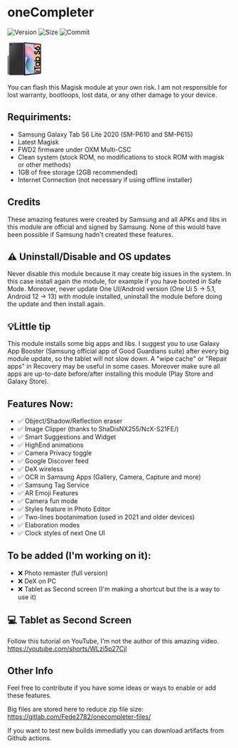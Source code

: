 # oneCompleter

![Version](https://img.shields.io/github/v/release/Fede2782/oneCompleter?style=flat"/>)
![Size](https://img.shields.io/github/repo-size/Fede2782/oneCompleter?style=flat"/>)
![Commit](https://img.shields.io/github/last-commit/Fede2782/oneCompleter/stable?style=flat-square"/>)

<img src="https://github.com/Fede2782/oneCompleter/blob/stable/img/Clipped_image_20230619_182601.png?raw=true"  width="15%" height="15%">

You can flash this Magisk module at your own risk. I am not responsible for lost warranty, bootloops, lost data, or any other damage to your device.

## Requiriments:
- Samsung Galaxy Tab S6 Lite 2020 (SM-P610 and SM-P615)
- Latest Magisk
- FWD2 firmware under OXM Multi-CSC
- Clean system (stock ROM, no modifications to stock ROM with magisk or other methods)
- 1GB of free storage (2GB recommended)
- Internet Connection (not necessary if using offline installer)

## Credits
These amazing features were created by Samsung and all APKs and libs in this module are official and signed by Samsung. None of this would have been possible if Samsung hadn't created these features.

## ⚠️ Uninstall/Disable and OS updates
Never disable this module because it may create big issues in the system. In this case install again the module, for example if you have booted in Safe Mode. Moreover, never update One UI/Android version (One Ui 5 -> 5.1, Android 12 -> 13) with module installed, uninstall the module before doing the update and then install again. 

## 💡Little tip

This module installs some big apps and libs. I suggest you to use Galaxy App Booster (Samsung official app of Good Guardians suite) after every big module update, so the tablet will not slow down. A "wipe cache" or "Repair apps" in Recovery may be useful in some cases. Moreover make sure all apps are up-to-date before/after installing this module (Play Store and Galaxy Store).

## Features Now:

- ✅️ Object/Shadow/Reflection eraser 
- ✅️ Image Clipper (thanks to ShaDisNX255/NcX-S21FE/) 
- ✅️ Smart Suggestions and Widget 
- ✅️ HighEnd animations 
- ✅️ Camera Privacy toggle 
- ✅️ Google Discover feed 
- ✅️ DeX wireless 
- ✅️ OCR in Samsung Apps (Gallery, Camera, Capture and more) 
- ✅️ Samsung Tag Service 
- ✅️ AR Emoji Features 
- ✅️ Camera fun mode
- ✅️ Styles feature in Photo Editor 
- ✅️ Two-lines bootanimation (used in 2021 and older devices) 
- ✅️ Elaboration modes 
- ✅️ Clock styles of next One UI 

## To be added (I'm working on it):
- ❌️ Photo remaster (full version)
- ❌ DeX on PC
- ❌️ Tablet as Second screen (I'm making a shortcut but the is a way to use it)

## 💻 Tablet as Second Screen
Follow this tutorial on YouTube, I'm not the author of this amazing video. https://youtube.com/shorts/WLzi5p27CjI

## Other Info
Feel free to contribute if you have some ideas or ways to enable or add these features.

Big files are stored here to reduce zip file size: https://gitlab.com/Fede2782/onecompleter-files/

If you want to test new builds immediatly you can download artifacts from Github actions.
